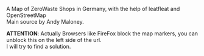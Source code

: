 A Map of ZeroWaste Shops in Germany, with the help of leatfleat and OpenStreetMap  
Main source by Andy Maloney.


<b>ATTENTION</b>: Actually Browsers like FireFox block the map markers, you can unblock this on the left side of the url.  
I will try to find a solution.
